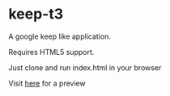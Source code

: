 # keep-t3

A google keep like application.

Requires HTML5 support.

Just clone and run index.html in your browser

Visit [here](https://rramaa.github.io/keep-t3) for a preview

